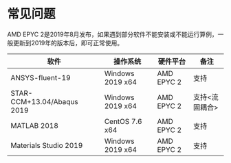 # 常见问题

AMD EPYC 2是2019年8月发布，如果遇到部分软件不能安装或不能运行算例，一般更新到2019年的版本后，即可正常使用。

|软件                       |操作系统         | 硬件平台  | 备注       |
|------------------------- |----------------|----------| -----------|
|ANSYS-fluent-19           |Windows 2019 x64|AMD EPYC 2|支持         |
|STAR-CCM+13.04/Abaqus 2019|Windows 2019 x64|AMD EPYC 2|支持<流固耦合>|
|MATLAB 2018               |CentOS 7.6 x64  |AMD EPYC 2|支持         |
|Materials Studio 2019     |Windows 2019 x64|AMD EPYC 2|支持         |

